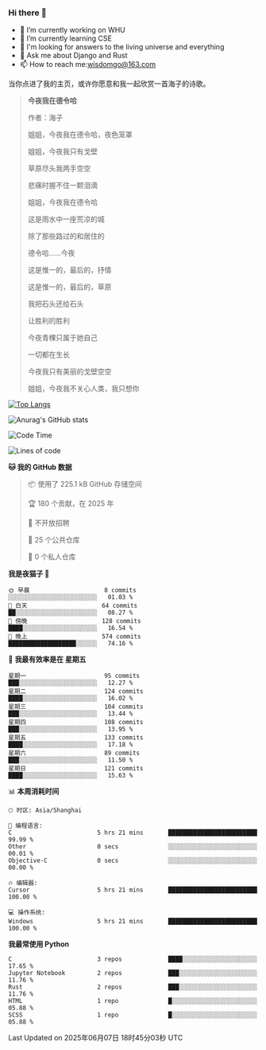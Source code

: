 ### Hi there 👋



- 🔭 I’m currently working on WHU
- 🌱 I’m currently learning CSE
- 🤔 I'm looking for answers to the living universe and everything
- 💬 Ask me about Django and Rust
- 📫 How to reach me:wisdomgo@163.com

当你点进了我的主页，或许你愿意和我一起欣赏一首海子的诗歌。

>**今夜我在德令哈**
>
>作者：海子
>
>姐姐，今夜我在德令哈，夜色笼罩
>
>姐姐，今夜我只有戈壁
>
>草原尽头我两手空空
>
>悲痛时握不住一颗泪滴
>
>姐姐，今夜我在德令哈
>
>这是雨水中一座荒凉的城
>
>除了那些路过的和居住的
>
>德令哈......今夜
>
>这是惟一的，最后的，抒情
>
>这是惟一的，最后的，草原
>
>我把石头还给石头
>
>让胜利的胜利
>
>今夜青稞只属于她自己
>
>一切都在生长
>
>今夜我只有美丽的戈壁空空
>
>姐姐，今夜我不关心人类，我只想你



[![Top Langs](https://github-readme-stats.vercel.app/api/top-langs/?username=wisdomgo&theme=onedark)](https://github.com/anuraghazra/github-readme-stats)

![Anurag's GitHub stats](https://github-readme-stats.vercel.app/api?username=wisdomgo&hide=contribs,stars&theme=synthwave)

<!--START_SECTION:waka-->
![Code Time](http://img.shields.io/badge/Code%20Time-465%20hrs%2038%20mins-blue)

![Lines of code](https://img.shields.io/badge/%E4%BB%8E%E3%80%8CHello%20World%E3%80%8D%E8%B5%B7%E6%88%91%E5%B7%B2%E7%BB%8F%E5%86%99%E4%BA%86-639.5%20thousand%20%E8%A1%8C%E4%BB%A3%E7%A0%81-blue)

**🐱 我的 GitHub 数据** 

> 📦  使用了 225.1 kB GitHub 存储空间 
 > 
> 🏆 180 个贡献，在 2025 年
 > 
> 🚫 不开放招聘
 > 
> 📜 25 个公共仓库 
 > 
> 🔑 0 个私人仓库 
 > 
**我是夜猫子 🦉** 

```text
🌞 早晨                     8 commits           ░░░░░░░░░░░░░░░░░░░░░░░░░   01.03 % 
🌆 白天                     64 commits          ██░░░░░░░░░░░░░░░░░░░░░░░   08.27 % 
🌃 傍晚                     128 commits         ████░░░░░░░░░░░░░░░░░░░░░   16.54 % 
🌙 晚上                     574 commits         ███████████████████░░░░░░   74.16 % 
```
📅 **我最有效率是在 星期五** 

```text
星期一                      95 commits          ███░░░░░░░░░░░░░░░░░░░░░░   12.27 % 
星期二                      124 commits         ████░░░░░░░░░░░░░░░░░░░░░   16.02 % 
星期三                      104 commits         ███░░░░░░░░░░░░░░░░░░░░░░   13.44 % 
星期四                      108 commits         ███░░░░░░░░░░░░░░░░░░░░░░   13.95 % 
星期五                      133 commits         ████░░░░░░░░░░░░░░░░░░░░░   17.18 % 
星期六                      89 commits          ███░░░░░░░░░░░░░░░░░░░░░░   11.50 % 
星期日                      121 commits         ████░░░░░░░░░░░░░░░░░░░░░   15.63 % 
```


📊 **本周消耗时间** 

```text
🕑︎ 时区: Asia/Shanghai

💬 编程语言: 
C                        5 hrs 21 mins       █████████████████████████   99.99 % 
Other                    0 secs              ░░░░░░░░░░░░░░░░░░░░░░░░░   00.01 % 
Objective-C              0 secs              ░░░░░░░░░░░░░░░░░░░░░░░░░   00.00 % 

🔥 编辑器: 
Cursor                   5 hrs 21 mins       █████████████████████████   100.00 % 

💻 操作系统: 
Windows                  5 hrs 21 mins       █████████████████████████   100.00 % 
```

**我最常使用 Python** 

```text
C                        3 repos             ████░░░░░░░░░░░░░░░░░░░░░   17.65 % 
Jupyter Notebook         2 repos             ███░░░░░░░░░░░░░░░░░░░░░░   11.76 % 
Rust                     2 repos             ███░░░░░░░░░░░░░░░░░░░░░░   11.76 % 
HTML                     1 repo              █░░░░░░░░░░░░░░░░░░░░░░░░   05.88 % 
SCSS                     1 repo              █░░░░░░░░░░░░░░░░░░░░░░░░   05.88 % 
```




 Last Updated on 2025年06月07日 18时45分03秒 UTC
<!--END_SECTION:waka-->
